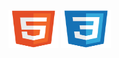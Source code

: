 <div style="display: inline_block">
  <!--- <img align="center" alt="Js" height="30" width="40" src="https://raw.githubusercontent.com/devicons/devicon/master/icons/javascript/javascript-plain.svg"> --->
  <!--- <img align="center" alt="Ts" height="30" width="40" src="https://raw.githubusercontent.com/devicons/devicon/master/icons/typescript/typescript-plain.svg"> --->
  <!--- <img align="center" alt="React" height="30" width="40" src="https://raw.githubusercontent.com/devicons/devicon/master/icons/react/react-original.svg"> --->
  <img align="center" alt="HTML" height="60" width="80" src="https://raw.githubusercontent.com/devicons/devicon/master/icons/html5/html5-original.svg">
  <img align="center" alt="CSS" height="60" width="80" src="https://raw.githubusercontent.com/devicons/devicon/master/icons/css3/css3-original.svg">
  <!--- <img align="center" alt="Python" height="30" width="40" src="https://raw.githubusercontent.com/devicons/devicon/master/icons/python/python-original.svg"> --->
  <!--- <img align="center" alt="Csharp" height="30" width="40" src="https://raw.githubusercontent.com/devicons/devicon/master/icons/csharp/csharp-original.svg"> --->
</div>
  
<!---
felipebao/felipebao is a ✨ special ✨ repository because its `README.md` (this file) appears on your GitHub profile.
You can click the Preview link to take a look at your changes.
--->
